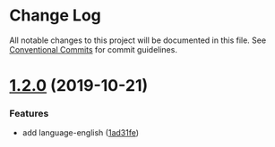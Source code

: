 # Change Log

All notable changes to this project will be documented in this file.
See [Conventional Commits](https://conventionalcommits.org) for commit guidelines.

# [1.2.0](https://github.com/stbui/prophet/compare/v1.1.1...v1.2.0) (2019-10-21)


### Features

* add language-english ([1ad31fe](https://github.com/stbui/prophet/commit/1ad31fe39a324e689ce327d6a40fe776b394f36c))
